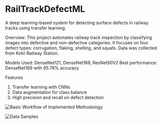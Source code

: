 # RailTrackDefectML

A deep learning-based system for detecting surface defects in railway tracks using transfer learning.

Overview: This project automates railway track inspection by classifying images into defective and non-defective categories. It focuses on four defect types: corrugation, flaking, shelling, and squats. Data was collected from Kotri Railway Station.

Models Used: DenseNet121, DenseNet169, ResNet50V2
Best performance: DenseNet169 with 95.76% accuracy

Features
  1. Transfer learning with CNNs
  2. Data augmentation for class balance
  3. High precision and recall on defect detection


![Basic Workflow of Implemented Methodology](https://github.com/user-attachments/assets/1923f625-03dc-4d40-ad6a-fcbea09bf16e)

![Data Samples](https://github.com/user-attachments/assets/bfc99b33-e114-4b72-89eb-1c6e10a0f500)
